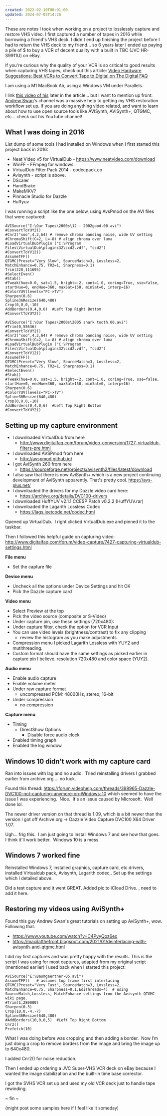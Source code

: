 ```yaml
---
created: 2022-02-10T00:01:00
updated: 2024-07-05T14:26
---
```

These are notes I took when working on a project to losslessly capture and restore VHS video.  I first captured a number of tapes in 2016 while borrowing a friend's VHS deck.  I didn't end up finishing the project before I had to return the VHS deck to my friend... so 6 years later I ended up paying a pile of $ to buy a VCR of decent quality with a built in TBC (JVC HR-S9911U) on eBay.

If you're curious why the quality of your VCR is so critical to good results when capturing VHS tapes, check out this article: [Video Hardware Suggestions; Best VCRs to Convert Tape to Digital on The Digital FAQ](https://www.digitalfaq.com/guides/video/capture-playback-hardware.htm)

I am using a M1 MacBook Air, using a Windows VM under Parallels.

I link [this video of his](https://www.youtube.com/watch?v=C4PyyQoz6eo) later in the article... but I want to mention up front:  [Andrew Swan](https://www.youtube.com/@Macilatthefront)'s channel was a massive help to getting my VHS restoration workflow set up.  If you are doing anything video related, and want to learn about how to use open source tools like AVISynth, AVISynth+, QTGMC, etc... check out his YouTube channel!
## What I was doing in 2016

List dump of some tools I had installed on Windows when I first started this project back in 2016:
- Neat Video v5 for VirtualDub - https://www.neatvideo.com/download
- WinFF - FFmpeg for windows.
- VirtualDub Filter Pack 2014 - codecpack.co
- Avisynth - script is above.
- DScaler
- HandBrake
- MakeMKV?
- Pinnacle Studio for Dazzle
- Huffyuv

I was running a script like the one below, using AvsPmod on the AVI files that were captured:
```
AVISource("I:\Our Tapes\2000s\12 - 2002good.00.avi")
#ConvertToYUY2()
#Cnr2("xoo",4,2,64) # remove chroma banding noise, wide UV setting
#ChromaShift(C=2, L=-8) # align chroma over luma
#LoadVirtualDubPlugin ("C:\Program Files\VirtualDub\plugins32\ccd2.vdf", "ccd2")
#ConvertToYV12()
AssumeTFF()
QTGMC(Preset="Very Slow", SourceMatch=3, Lossless=2, MatchEnhance=0.75, TR2=1, Sharpness=0.1)
Trim(228,111695)
#SelectEven()
#Stab()
#Tweak(hue=0.0, sat=1.5, bright=-2, cont=1.0, coring=True, sse=false, startHue=0, endHue=360, maxSat=150, minSat=0, interp=16)
#ColorYUV(levels="PC->TV")
Sharpen(0.6)
Spline36Resize(640,480)
Crop(0,0,0,-10)
AddBorders(0,4,0,6)  #Left Top Right Bottom
#ConvertToYUY2()

AVISource("I:\Our Tapes\2000s\2005 shark tooth.00.avi")
#Trim(0,55636)
#ConvertToYUY2()
#Cnr2("xoo",4,2,64) # remove chroma banding noise, wide UV setting
#ChromaShift(C=2, L=-8) # align chroma over luma
#LoadVirtualDubPlugin ("C:\Program Files\VirtualDub\plugins32\ccd2.vdf", "ccd2")
#ConvertToYV12()
AssumeTFF()
QTGMC(Preset="Very Slow", SourceMatch=3, Lossless=2, MatchEnhance=0.75, TR2=1, Sharpness=0.1)
#SelectEven()
#Stab()
#Tweak(hue=0.0, sat=1.5, bright=-2, cont=1.0, coring=True, sse=false, startHue=0, endHue=360, maxSat=150, minSat=0, interp=16)
Sharpen(0.6)
#ColorYUV(levels="PC->TV")
Spline36Resize(640,480)
Crop(0,0,0,-10)
AddBorders(0,4,0,6)  #Left Top Right Bottom
#ConvertToYUY2()
```

## Setting up my capture environment
- I downloaded VirtualDub from here
	- http://www.digitalfaq.com/forum/video-conversion/1727-virtualdub-filters-pre.html
- I downloaded AVSPmod from here
	- http://avspmod.github.io/
- I got AviSynth 260 from here
	- https://sourceforge.net/projects/avisynth2/files/latest/download
- I also saw that there is now AviSynth+ which is a new project continuing development of AviSynth apparently.  That's pretty cool. https://avs-plus.net/
- I downloaded the drivers for my Dazzle video card here:
	- https://archive.org/details/DVC100-drivers
- I downloaded HuffYUV v2.1.1 CCESP Patch v0.2.2 (HuffYUV.rar)
- I downloaded the Lagarith Lossless Codec
	- https://lags.leetcode.net/codec.html

Opened up VirtualDub.  I right clicked VirtualDub.exe and pinned it to the taskbar.

Then I followed this helpful guide on capturing video:
http://www.digitalfaq.com/forum/video-capture/7427-capturing-virtualdub-settings.html

**File menu**
- Set the capture file

**Device menu**
- Uncheck all the options under Device Settings and hit OK
- Pick the Dazzle capture card

**Video menu**
- Select Preview at the top
- Pick the video source (composite or S-Video)
- Under capture pin, use these settings (720x480):
- Under capture filter, check the option for VCR Input
- You can use video levels (brightness/contrast) to fix any clipping
    - review the histogram as you make adjustments
- Compression menu I picked Lagarith Lossless with YUY2 and mutithreading.
- Custom format should have the same settings as picked earlier in capture pin I believe.  resolution 720x480 and color space (YUY2).

**Audio menu**
- Enable audio capture
- Enable volume meter
- Under raw capture format
    - uncompressed PCM: 48000Hz, stereo, 16-bit
- Under compression
    - no compression

**Capture menu**
- Timing
    - DirectShow Options
        - Disable force audio clock
- Enabled timing graph
- Enabled the log window

## Windows 10 didn't work with my capture card
Ran into issues with lag and no audio.  Tried reinstalling drivers I grabbed earlier from archive.org ... no luck.

Found this thread: https://forum.videohelp.com/threads/398965-Dazzle-DVC100-not-capturing-anymore-on-Windows-10 which seemed to have the issue I was experiencing.  Nice.  It's an issue caused by Microsoft.  Well done lol.

The newer driver version on that thread is 1.09, which is a bit newer than the version I got off Archive.org -> Dazzle Video Capture DVC100 X64 Driver 1.07.

Ugh... frig this.  I am just going to install Windows 7 and see how that goes.  I think it'll work better.  Windows 10 is a mess.

## Windows 7 worked fine
Reinstalled Windows 7, installed graphics, capture card, etc drivers, installed Virtualdub pack, Avisynth, Lagarith codec,.  Set up the settings which I detailed above.

Did a test capture and it went GREAT.  Added pic to iCloud Drive. , need to add it here.

## Restoring my videos using AviSynth+

Found this guy Andrew Swan's great tutorials on setting up AviSynth+, wow.  Following that.
- https://www.youtube.com/watch?v=C4PyyQoz6eo
- https://macilatthefront.blogspot.com/2021/01/deinterlacing-with-avisynth-and-qtgmc.html

I did my first captures and was pretty happy with the results.  This is the script I was using for most captures, adapted from my original script (mentioned earlier) I used back when I started this project:

```
AVISource("E:\Baumgaertner-05.avi")
AssumeTFF()   # assumes top frame first interlacing
QTGMC(Preset="Very Fast", SourceMatch=3, Lossless=2, MatchEnhance=0.75, Sharpness=0.1,EdiThreads=4)  # using SourceMatch,Lossless, MatchEnhance settings from the Avisynth QTGMC wiki page.
#Trim(1,280000)
Sharpen(0.3)
Crop(10,0,-4,-7)
Spline36Resize(640,480)
#AddBorders(10,0,0,5)  #Left Top Right Bottom
Cnr2()
Prefetch(10)
```

What I was doing before was cropping and then adding a border.  Now I’m just doing a crop to remove borders from the image and bring the image up to 640x480.

I added Cnr2() for noise reduction.

Then I ended up ordering a JVC Super-VHS VCR deck on eBay because I wanted the image stabilization and the built-in time base corrector.

I got the SVHS VCR set up and used my old VCR deck just to handle tape rewinding.

~ fin ~

(might post some samples here if I feel like it someday)